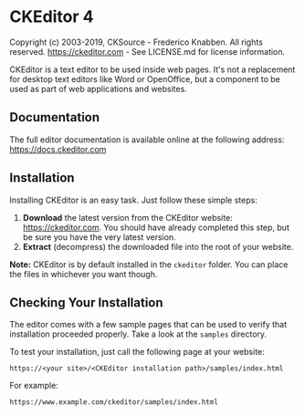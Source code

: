 CKEditor 4
==========

Copyright (c) 2003-2019, CKSource - Frederico Knabben. All rights reserved.
https://ckeditor.com - See LICENSE.md for license information.

CKEditor is a text editor to be used inside web pages. It's not a replacement
for desktop text editors like Word or OpenOffice, but a component to be used as
part of web applications and websites.

## Documentation

The full editor documentation is available online at the following address:
https://docs.ckeditor.com

## Installation

Installing CKEditor is an easy task. Just follow these simple steps:

 1. **Download** the latest version from the CKEditor website:
    https://ckeditor.com. You should have already completed this step, but be
    sure you have the very latest version.
 2. **Extract** (decompress) the downloaded file into the root of your website.

**Note:** CKEditor is by default installed in the `ckeditor` folder. You can
place the files in whichever you want though.

## Checking Your Installation

The editor comes with a few sample pages that can be used to verify that
installation proceeded properly. Take a look at the `samples` directory.

To test your installation, just call the following page at your website:

	https://<your site>/<CKEditor installation path>/samples/index.html

For example:

	https://www.example.com/ckeditor/samples/index.html
